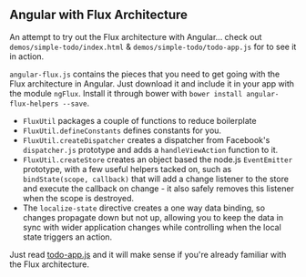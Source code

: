 ## Angular with Flux Architecture

An attempt to try out the Flux architecture with Angular... check out
`demos/simple-todo/index.html` & `demos/simple-todo/todo-app.js` for to
see it in action.

`angular-flux.js` contains the pieces that you need to get going with
the Flux architecture in Angular. Just download it and include it in
your app with the module `ngFlux`. Install it through bower with
`bower install angular-flux-helpers --save`.

- `FluxUtil` packages a couple of functions to reduce boilerplate
- `FluxUtil.defineConstants` defines constants for you.
- `FluxUtil.createDispatcher` creates a dispatcher from Facebook's
  `dispatcher.js` prototype and adds a `handleViewAction` function to
   it.
- `FluxUtil.createStore` creates an object based the node.js
  `EventEmitter` prototype, with a few useful helpers tacked on, such as
  `bindState(scope, callback)` that will add a change listener to the
  store and execute the callback on change - it also safely removes this
  listener when the scope is destroyed.
- The `localize-state` directive creates a one way data binding, so
  changes propagate down but not up, allowing you to keep the data in
  sync with wider application changes while controlling when the local
  state triggers an action.

Just read
[todo-app.js](https://github.com/brentvatne/angular-flux/blob/master/demos/simple-todo/todo-app.js)
and it will make sense if you're already familiar with the Flux
architecture.
